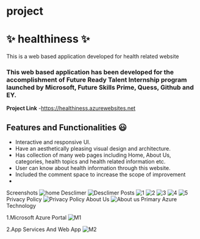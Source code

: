 # project
# ✨ healthiness ✨

This is a web based application developed for health related website

### This web based application has been developed for the accomplishment of Future Ready Talent Internship program launched by Microsoft, Future Skills Prime, Quess, Github and EY.


**Project Link** -https://healthiness.azurewebsites.net

## Features and Functionalities 😃

- Interactive and responsive UI.
- Have an aesthetically pleasing visual design and architecture.
- Has collection of many web pages including Home, About Us, categories, health topics and health related information etc.
- User can know about health information through this website.
- Included the comment space to increase the scope of improvement 
- 
Screenshots
![home](https://user-images.githubusercontent.com/118965406/203961387-dfe710b3-619a-4dae-8824-ec8a6620c5e5.png)
Desclimer
![Desclimer](https://user-images.githubusercontent.com/118965406/203962030-2cb4c9fe-d911-448f-b96e-aa02a1e970ae.jpg)
Posts
![1](https://user-images.githubusercontent.com/118965406/203962157-78562925-7a14-44e1-80e7-dabf4055fc86.jpg)
![2](https://user-images.githubusercontent.com/118965406/203962370-7a7b081c-9949-4077-8ef3-a759e456c1a9.jpg)
![3](https://user-images.githubusercontent.com/118965406/203962536-082af374-e48c-417c-9c89-35b82a23d903.jpg)
![4](https://user-images.githubusercontent.com/118965406/203962618-484c13b3-e2fa-48fd-9e87-06fafe12935e.jpg)
![5](https://user-images.githubusercontent.com/118965406/203962749-6df8994a-b473-4734-88b6-76a7f93d7a3a.jpg)
Privacy Policy
![Privacy Policy](https://user-images.githubusercontent.com/118965406/203963502-2d5f071e-f8be-405f-b132-e3700aa5379c.jpg)
About Us
![About us](https://user-images.githubusercontent.com/118965406/203963028-5a0eeff2-bb83-4d24-ac23-527fc22fbc51.jpg)
Primary Azure Technology

1.Microsoft Azure Portal
![M1](https://user-images.githubusercontent.com/118965406/203964853-c1fb7e98-a5a0-4795-a252-e69abe8727c4.jpg)

2.App Services And Web App
![M2](https://user-images.githubusercontent.com/118965406/203964944-141a98fa-6302-431d-aafa-db83a5d76b00.jpg)






